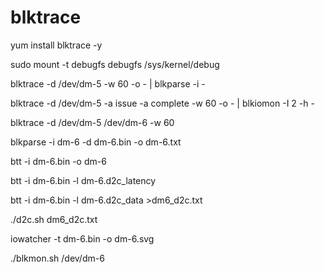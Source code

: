 # blktrace
yum install blktrace -y

sudo mount -t debugfs debugfs /sys/kernel/debug

blktrace -d /dev/dm-5 -w 60 -o - | blkparse -i -

blktrace -d /dev/dm-5 -a issue -a complete -w 60 -o - | blkiomon  -I 2 -h -

blktrace -d /dev/dm-5 /dev/dm-6 -w 60

blkparse -i dm-6 -d dm-6.bin -o dm-6.txt

btt -i dm-6.bin -o dm-6

btt -i dm-6.bin -l dm-6.d2c_latency

btt -i dm-6.bin -l dm-6.d2c_data >dm6_d2c.txt

./d2c.sh dm6_d2c.txt

iowatcher -t dm-6.bin -o dm-6.svg

./blkmon.sh /dev/dm-6
